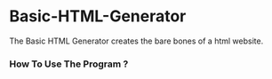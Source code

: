# Basic-HTML-Generator
<article>The Basic HTML Generator creates the bare bones of a html website.</article>

<h3>How To Use The Program ?</h3>
